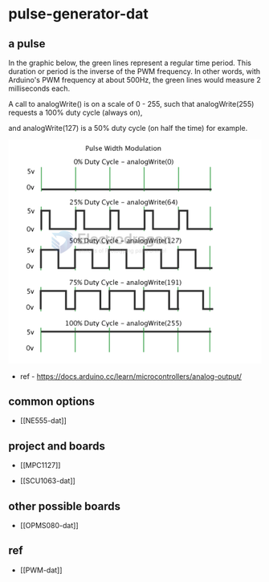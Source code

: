
# pulse-generator-dat

## a pulse 

In the graphic below, the green lines represent a regular time period. This duration or period is the inverse of the PWM frequency. In other words, with Arduino's PWM frequency at about 500Hz, the green lines would measure 2 milliseconds each. 

A call to analogWrite() is on a scale of 0 - 255, such that analogWrite(255) requests a 100% duty cycle (always on), 

and analogWrite(127) is a 50% duty cycle (on half the time) for example.

![](2024-10-13-16-54-25.png)

- ref - https://docs.arduino.cc/learn/microcontrollers/analog-output/


## common options 

- [[NE555-dat]]


## project and boards 

- [[MPC1127]]

- [[SCU1063-dat]]

## other possible boards 

- [[OPMS080-dat]]


## ref 

- [[PWM-dat]]
